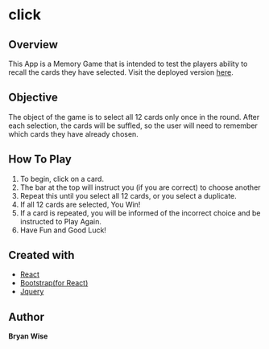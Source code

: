 # click

## Overview

This App is a Memory Game that is intended to test the players ability to recall the cards they have selected.
Visit the deployed version [here](https://coach-bwise.github.io/click/).
## Objective

The object of the game is to select all 12 cards only once in the round. After each selection, the cards will be suffled, so the user will need to remember which cards they have already chosen.

## How To Play

1. To begin, click on a card.
2. The bar at the top will instruct you (if you are correct) to choose another
3. Repeat this until you select all 12 cards, or you select a duplicate.
4. If all 12 cards are selected, You Win!
5. If a card is repeated, you will be informed of the incorrect choice and be instructed to Play Again.
6. Have Fun and Good Luck!

## Created with

- [React](https://reactjs.org/)
- [Bootstrap(for React)](https://react-bootstrap.netlify.app/)
- [Jquery](https://api.jquery.com/)

## Author

**Bryan Wise**
